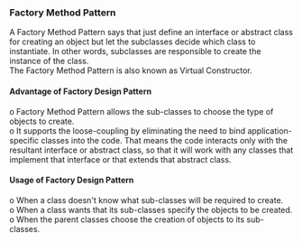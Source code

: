 <h3>Factory Method Pattern</h3>
A Factory Method Pattern says that just define an interface or abstract class for creating an object but let the subclasses decide 
which class to instantiate. In other words, subclasses are responsible to create the instance of the class.<br>
The Factory Method Pattern is also known as Virtual Constructor.
<h4>Advantage of Factory Design Pattern</h4>
o	Factory Method Pattern allows the sub-classes to choose the type of objects to create.<br>
o	It supports the loose-coupling by eliminating the need to bind application-specific classes into the code. 
That means the code interacts only with the resultant interface or abstract class, so that it will work with any classes that 
implement that interface or that extends that abstract class.
<h4>Usage of Factory Design Pattern</h4>
o	When a class doesn't know what sub-classes will be required to create.<br>
o	When a class wants that its sub-classes specify the objects to be created.<br>
o	When the parent classes choose the creation of objects to its sub-classes.
